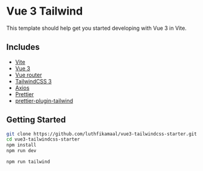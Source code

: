 # Vue 3 Tailwind 

This template should help get you started developing with Vue 3 in Vite.

## Includes
* [Vite](http://vitejs.dev/)
* [Vue 3](https://vuejs.org/)
* [Vue router](https://router.vuejs.org/)
* [TailwindCSS 3](https://tailwindcss.com/)
* [Axios](https://www.npmjs.com/package/axios)
* [Prettier](https://github.com/prettier/prettier)
* [prettier-plugin-tailwind](https://tailwindcss.com/blog/automatic-class-sorting-with-prettier)


## Getting Started
```sh
git clone https://github.com/luthfikamaal/vue3-tailwindcss-starter.git
cd vue3-tailwindcss-starter
npm install
npm run dev
```
```sh
npm run tailwind
```
